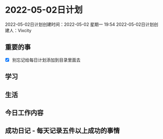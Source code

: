 # 2022-05-02日计划

2022-05-02日计划创建时间：2022-05-02 星期一  19:54
2022-05-02日计划创建人：Vixcity

## 重要的事
- [x] 别忘记给每日计划添加到目录里面去

## 学习

## 生活

## 今日工作内容

## 成功日记 - 每天记录五件以上成功的事情